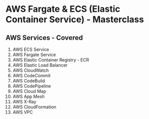 # AWS Fargate & ECS (Elastic Container Service) - Masterclass

## AWS Services - Covered
01. AWS ECS Service
02. AWS Fargate Service
03. AWS Elastic Container Registry - ECR
04. AWS Elastic Load Balancer
05. AWS CloudWatch
06. AWS CodeCommit
07. AWS CodeBuild
08. AWS CodePipeline
09. AWS Cloud Map
10. AWS App Mesh
11. AWS X-Ray
12. AWS CloudFormation
13. AWS VPC




